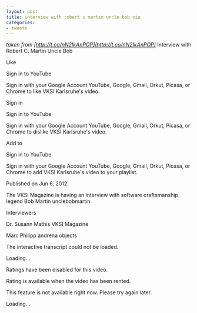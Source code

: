 ```yaml
---
layout: post
title: interview with robert c martin uncle bob via
categories:
- tweets
---
```

*taken from [http://t.co/nN2IkAnPOP](http://t.co/nN2IkAnPOP)*
Interview with Robert C. Martin Uncle Bob

Like

Sign in to YouTube

Sign in with your Google Account YouTube, Google, Gmail, Orkut, Picasa, or Chrome to like VKSI Karlsruhe's video.

Sign in

Sign in to YouTube

Sign in with your Google Account YouTube, Google, Gmail, Orkut, Picasa, or Chrome to dislike VKSI Karlsruhe's video.

Add to

Sign in to YouTube

Sign in with your Google Account YouTube, Google, Gmail, Orkut, Picasa, or Chrome to add VKSI Karlsruhe's video to your playlist.

Published on Jun  6, 2012

The VKSI Magazine is having an interview with software craftsmanship legend Bob Martin unclebobmartin.

Interviewers

Dr. Susann Mathis VKSI Magazine

Marc Philipp andrena objects

The interactive transcript could not be loaded.

Loading...

Ratings have been disabled for this video.

Rating is available when the video has been rented.

This feature is not available right now. Please try again later.

Loading...

